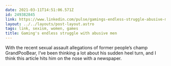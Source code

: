 ```yaml
---
date: 2021-03-11T14:51:06.571Z
id: 249382845
link: https://www.linkedin.com/pulse/gamings-endless-struggle-abusive-men-colin-campbell/
layout: ../../layouts/post-layout.astro
tags: link, sexism, women, games
title: Gaming's endless struggle with abusive men
---
```


With the recent sexual assault allegations of former people’s champ GrandPooBear, I’ve been thinking a lot about his sudden heel turn, and I think this article hits him on the nose with a newspaper.
